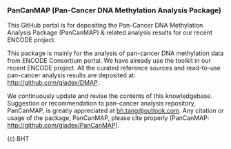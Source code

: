 ### PanCanMAP (Pan-Cancer DNA Methylation Analysis Package)

This GitHub portal is for depositing the Pan-Cancer DNA Methylation Analysis Package (PanCanMAP) & related analysis results for our recent ENCODE project.

This package is mainly for the analysis of pan-cancer DNA methylation data from ENCODE Consortium portal. We have already use the toolkit in our recent ENCODE project. All the curated reference sources and read-to-use pan-cancer analysis results are deposited at: http://github.com/gladex/DMAP.

We continuously update and revise the contents of this knowledgebase. Suggestion or recommendation to pan-cancer analysis repository, PanCanMAP, is greatly appreciated at bh.tang@outlook.com. Any citation or usage of the package, PanCanMAP, please cite properly (PanCanMAP: http://github.com/gladex/PanCanMAP).

(c) BHT
